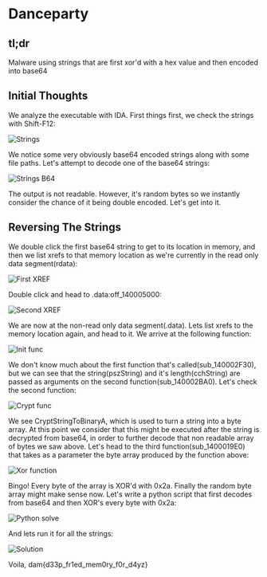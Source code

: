 # Danceparty

## tl;dr

Malware using strings that are first xor'd with a hex value and then encoded into base64

## Initial Thoughts

We analyze the executable with IDA. First things first, we check the strings with Shift-F12:

![Strings](img/strings.png)

We notice some very obviously base64 encoded strings along with some file paths. Let's attempt to decode one of the base64 strings:

![Strings B64](img/string_b64_decode.png)

The output is not readable. However, it's random bytes so we instantly consider the chance of it being double encoded. Let's get into it.

## Reversing The Strings

We double click the first base64 string to get to its location in memory, and then we list xrefs to that memory location as we're currently in the read only data segment(rdata):

![First XREF](img/string_xref_init.png)

Double click and head to .data:off_140005000:

![Second XREF](img/string_xref_table.png)

We are now at the non-read only data segment(.data). Lets list xrefs to the memory location again, and head to it. We arrive at the following function:

![Init func](img/decoding_function.png)

We don't know much about the first function that's called(sub_140002F30), but we can see that the string(pszString) and it's length(cchString) are passed as arguments on the second function(sub_140002BA0). Let's check the second function:

![Crypt func](img/crypt_function.png)

We see CryptStringToBinaryA, which is used to turn a string into a byte array. At this point we consider that this might be executed after the string is decrypted from base64, in order to further decode that non readable array of bytes we saw above. Let's head to the third function(sub_1400019E0) that takes as a parameter the byte array produced by the function above:

![Xor function](img/xor_function.png)

Bingo! Every byte of the array is XOR'd with 0x2a. Finally the random byte array might make sense now. Let's write a python script that first decodes from base64 and then XOR's every byte with 0x2a:

![Python solve](img/python_solve.png)

And lets run it for all the strings:

![Solution](img/solution.png)

Voila, dam{d33p_fr1ed_mem0ry_f0r_d4yz}
